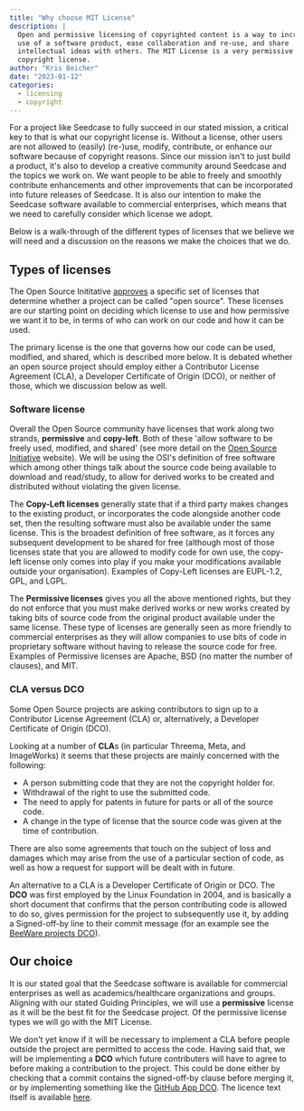 ```yaml
---
title: "Why choose MIT License"
description: |
  Open and permissive licensing of copyrighted content is a way to increase 
  use of a software product, ease collaboration and re-use, and share
  intellectual ideas with others. The MIT License is a very permissive 
  copyright license.
author: "Kris Beicher"
date: "2023-01-12"
categories:
  - licensing
  - copyright
---
```


For a project like Seedcase to fully succeed in our stated mission, a
critical key to that is what our copyright license is. Without a
license, other users are not allowed to (easily) (re-)use, modify,
contribute, or enhance our software because of copyright reasons. Since
our mission isn't to just build a product, it's also to develop a
creative community around Seedcase and the topics we work on. We want
people to be able to freely and smoothly contribute enhancements and
other improvements that can be incorporated into future releases of
Seedcase. It is also our intention to make the Seedcase software
available to commercial enterprises, which means that we need to
carefully consider which license we adopt.

Below is a walk-through of the different types of licenses that we
believe we will need and a discussion on the reasons we make the choices
that we do.

## Types of licenses

The Open Source Inititative [approves](https://opensource.org/licenses)
a specific set of licenses that determine whether a project can be
called "open source". These licenses are our starting point on deciding
which license to use and how permissive we want it to be, in terms of
who can work on our code and how it can be used.

The primary license is the one that governs how our code can be used,
modified, and shared, which is described more below. It is debated
whether an open source project should employ either a Contributor
License Agreement (CLA), a Developer Certificate of Origin (DCO), or
neither of those, which we discussion below as well.

### Software license

Overall the Open Source community have licenses that work along two
strands, **permissive** and **copy-left**. Both of these 'allow software
to be freely used, modified, and shared' (see more detail on the [Open
Source Initiative](https://opensource.org/licenses) website). We will be
using the OSI's definition of free software which among other things
talk about the source code being available to download and read/study,
to allow for derived works to be created and distributed without
violating the given license.

The **Copy-Left licenses** generally state that if a third party makes
changes to the existing product, or incorporates the code alongside
another code set, then the resulting software must also be available
under the same license. This is the broadest definition of free
software, as it forces any subsequent development to be shared for free
(although most of those licenses state that you are allowed to modify
code for own use, the copy-left license only comes into play if you make
your modifications available outside your organisation). Examples of
Copy-Left licenses are EUPL-1.2, GPL, and LGPL.

The **Permissive licenses** gives you all the above mentioned rights,
but they do not enforce that you must make derived works or new works
created by taking bits of source code from the original product
available under the same license. These type of licenses are generally
seen as more friendly to commercial enterprises as they will allow
companies to use bits of code in proprietary software without having to
release the source code for free. Examples of Permissive licenses are
Apache, BSD (no matter the number of clauses), and MIT.

### CLA versus DCO

Some Open Source projects are asking contributors to sign up to a
Contributor License Agreement (CLA) or, alternatively, a Developer
Certificate of Origin (DCO).

Looking at a number of **CLA**s (in particular Threema, Meta, and
ImageWorks) it seems that these projects are mainly concerned with the
following:

-   A person submitting code that they are not the copyright holder for.
-   Withdrawal of the right to use the submitted code.
-   The need to apply for patents in future for parts or all of the
    source code.
-   A change in the type of license that the source code was given at
    the time of contribution.

There are also some agreements that touch on the subject of loss and damages which may arise from the use of a particular section of code, as well as how a request for support will be dealt with in future.

An alternative to a CLA is a Developer Certificate of Origin or DCO. The
**DCO** was first employed by the Linux Foundation in 2004, and is
basically a short document that confirms that the person contributing
code is allowed to do so, gives permission for the project to
subsequently use it, by adding a Signed-off-by line to their commit message (for an example see the [BeeWare projects DCO](https://beeware.org/contributing/how/dco/what/)).

## Our choice

It is our stated goal that the Seedcase software is available for
commercial enterprises as well as academics/healthcare organizations and
groups. Aligning with our stated Guiding Principles, we will use a
**permissive** license as it will be the best fit for the Seedcase
project. Of the permissive license types we will go with the MIT
License.

We don't yet know if it will be necessary to implement a CLA before
people outside the project are permitted to access the code. Having said
that, we will be implementing a **DCO** which future contributers will
have to agree to before making a contribution to the project.  This could be done either by checking that a commit contains the signed-off-by clause before merging it, or by implementing something like the [GitHub App DCO](https://github.com/apps/dco).  The licence text itself is available [here](https://developercertificate.org).
